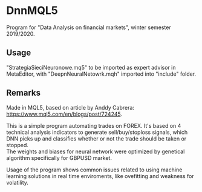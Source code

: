 # DnnMQL5

Program for "Data Analysis on financial markets", winter semester 2019/2020.

## Usage

"StrategiaSieciNeuronowe.mq5" to be imported as expert advisor in MetaEditor, with "DeepnNeuralNetowrk.mqh" imported into "include" folder.

## Remarks

Made in MQL5, based on article by Anddy Cabrera: https://www.mql5.com/en/blogs/post/724245.

This is a simple program automating trades on FOREX. It's based on 4 technical analysis indicators to generate sell/buy/stoploss signals, which DNN picks up and classifies whether or not the trade should be taken or stopped.  
The weights and biases for neural network were optimized by genetical algorithm specifically for GBPUSD market. 

Usage of the program shows common issues related to using machine learning solutions in real time enviroments, like ovefitting and weakness for volatility. 
